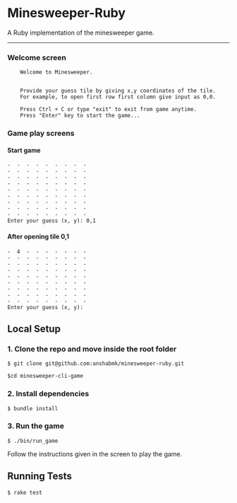 # Minesweeper-Ruby

A Ruby implementation of the minesweeper game.

***

### Welcome screen

```
    Welcome to Minesweeper.


    Provide your guess tile by giving x,y coordinates of the tile.
    For example, to open first row first column give input as 0,0.

    Press Ctrl + C or type "exit" to exit from game anytime.
    Press "Enter" key to start the game...

```

### Game play screens

#### Start game

```
-  -  -  -  -  -  -  -  -
-  -  -  -  -  -  -  -  -
-  -  -  -  -  -  -  -  -
-  -  -  -  -  -  -  -  -
-  -  -  -  -  -  -  -  -
-  -  -  -  -  -  -  -  -
-  -  -  -  -  -  -  -  -
-  -  -  -  -  -  -  -  -
-  -  -  -  -  -  -  -  -
Enter your guess (x, y): 0,1
```

#### After opening tile 0,1

```
-  4  -  -  -  -  -  -  -
-  -  -  -  -  -  -  -  -
-  -  -  -  -  -  -  -  -
-  -  -  -  -  -  -  -  -
-  -  -  -  -  -  -  -  -
-  -  -  -  -  -  -  -  -
-  -  -  -  -  -  -  -  -
-  -  -  -  -  -  -  -  -
-  -  -  -  -  -  -  -  -
Enter your guess (x, y):
```
## Local Setup

### 1. Clone the repo and move inside the root folder

`$ git clone git@github.com:anshabmk/minesweeper-ruby.git`

`$cd minesweeper-cli-game`

### 2. Install dependencies

`$ bundle install`

### 3. Run the game

`$ ./bin/run_game`

Follow the instructions given in the screen to play the game.

## Running Tests

`$ rake test`
